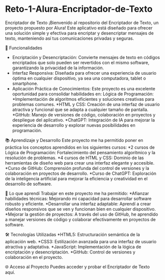 # Reto-1-Alura-Encriptador-de-Texto

Encriptador de Texto
¡Bienvenido al repositorio del Encriptador de Texto, un proyecto propuesto por Alura! Este aplicativo está diseñado para ofrecer una solución simple y efectiva para encriptar y desencriptar mensajes de texto, manteniendo así tus comunicaciones privadas y seguras.

🚀 Funcionalidades
* Encriptación y Desencriptación: Convierte mensajes de texto en códigos encriptados que solo pueden ser revertidos con el mismo software, garantizando la privacidad de la información.
* Interfaz Responsiva: Diseñada para ofrecer una experiencia de usuario óptima en cualquier dispositivo, ya sea una computadora, tablet o smartphone.
* Aplicación Práctica de Conocimientos: Este proyecto es una excelente oportunidad para consolidar habilidades en:
Lógica de Programación:
    *Implementación de algoritmos eficientes y soluciones creativas para problemas comunes.
    *HTML y CSS: Creación de una interfaz de usuario atractiva y funcional que se adapta a cualquier tamaño de pantalla.
    *GitHub: Manejo de versiones de código, colaboración en proyectos y despliegue del aplicativo.
    *ChatGPT: Integración de IA para mejorar la experiencia de desarrollo y explorar nuevas posibilidades en programación.

📚 Aprendizaje y Desarrollo
Este proyecto me ha permitido poner en práctica los conceptos aprendidos en los siguientes cursos:
 *2 cursos de Lógica de Programación: Fortalecimiento del pensamiento algorítmico y la resolución de problemas.
 *4 cursos de HTML y CSS: Dominio de las herramientas de diseño web para crear una interfaz elegante y accesible.
 *Curso de GitHub: Comprensión profunda del control de versiones y la colaboración en proyectos de desarrollo.
 *Curso de ChatGPT: Exploración de la inteligencia artificial para mejorar la eficiencia y creatividad en el desarrollo de software.

🌟 Lo que aprendí
Trabajar en este proyecto me ha permitido:
 *Afianzar habilidades técnicas: Mejorando mi capacidad para desarrollar software robusto y eficiente.
 *Desarrollar una interfaz adaptable: Aprendí a crear diseños responsivos que se ven y funcionan bien en cualquier dispositivo.
 *Mejorar la gestión de proyectos: A través del uso de GitHub, he aprendido a manejar versiones de código y colaborar efectivamente en 
 proyectos de software.

🛠️ Tecnologías Utilizadas
 *HTML5: Estructuración semántica de la aplicación web.
 *CSS3: Estilización avanzada para una interfaz de usuario atractiva y adaptativa.
 *JavaScript: Implementación de la lógica de encriptación y desencriptación.
 *GitHub: Control de versiones y colaboración en el proyecto.

🌐 Acceso al Proyecto
Puedes acceder y probar el Encriptador de Texto aquí.
